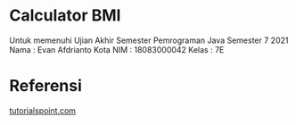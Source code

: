 # Calculator BMI

Untuk memenuhi Ujian Akhir Semester Pemrograman Java Semester 7 2021
Nama : Evan Afdrianto Kota
NIM : 18083000042
Kelas : 7E

# Referensi

[tutorialspoint.com](https://www.tutorialspoint.com/java-program-to-calculate-body-mass-index-bmi)
